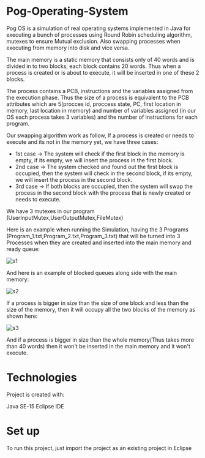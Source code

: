 # Pog-Operating-System
Pog OS is a simulation of real operating systems implemented in Java for executing a bunch of processes using Round Robin scheduling algorithm, mutexes to ensure Mutual exclusion. Also swapping processes when executing from memory into disk and vice versa.

The main memory is a static memory that consists only of 40 words and is divided in to two blocks, each block contains 20 words. Thus when a process is created or is about to execute, it will be inserted in one of these 2 blocks.

The process contains a PCB, instructions and the variables assigned from the execution phase. Thus the size of a process is equivalent to the PCB attributes which are 5(procces id, proccess state, PC, first location in memory, last location in memory) and number of variables assigned (in our OS each process takes 3 variables) and the number of instructions for each program.

Our swapping algorithm work as follow, If a process is created or needs to execute and its not in the memory yet,
we have three cases: 
* 1st case -> The system will check if the first block in the memory is empty, if its empty, we will insert the process in the first block.
* 2nd case -> The system checked and found out the first block is occupied, then the system will check in the second block, if its empty, we will insert the process in the second block.
* 3rd case -> If both blocks are occupied, then the system will swap the process in the second block with the process that is newly created or needs to execute.

We have 3 mutexes in our program (UserInputMutex,UserOutputMutex,FileMutex)

Here is an example when running the Simulation, having the 3 Programs (Program_1.txt,Program_2.txt,Program_3.txt) that will be turned into 3 Processes when they are created and inserted into the main memory and ready queue:

![s1](https://user-images.githubusercontent.com/105018459/171850792-79847a43-c307-4ff9-9e78-1f4bb89d80de.PNG)



And here is an example of blocked queues along side with the main memory:

![s2](https://user-images.githubusercontent.com/105018459/171852185-c07f5f82-3657-4ed6-baa1-54df79a64e9e.PNG)




If a process is bigger in size than the size of one block and less than the size of the memory, then it will occupy all the two blocks of the memory as shown here:
  
![s3](https://user-images.githubusercontent.com/105018459/171852555-d15ae973-47cf-4695-a34a-9d04bfa2f470.PNG)



And if a process is bigger in size than the whole memory(Thus takes more than 40 words) then it won't be inserted in the main memory and it won't execute.

# Technologies
Project is created with:

Java SE-15
Eclipse IDE


# Set up

To run this project, just import the project as an existing project in Eclipse
